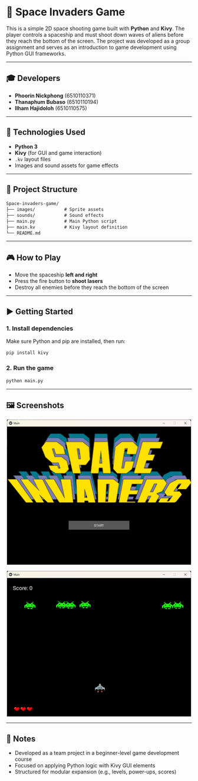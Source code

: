 # 👾 Space Invaders Game

This is a simple 2D space shooting game built with **Python** and **Kivy**. The player controls a spaceship and must shoot down waves of aliens before they reach the bottom of the screen. The project was developed as a group assignment and serves as an introduction to game development using Python GUI frameworks.

---

## 🎓 Developers

- **Phoorin Nickphong** (6510110371)
- **Thanaphum Bubaso** (6510110194)
- **Ilham Hajidoloh** (6510110575)

---

## 🧰 Technologies Used

- **Python 3**
- **Kivy** (for GUI and game interaction)
- `.kv` layout files
- Images and sound assets for game effects

---

## 📁 Project Structure

```
Space-invaders-game/
├── images/           # Sprite assets
├── sounds/           # Sound effects
├── main.py           # Main Python script
├── main.kv           # Kivy layout definition
└── README.md
```

---

## 🎮 How to Play

- Move the spaceship **left and right**
- Press the fire button to **shoot lasers**
- Destroy all enemies before they reach the bottom of the screen

---

## ▶️ Getting Started

### 1. Install dependencies

Make sure Python and pip are installed, then run:

```bash
pip install kivy
```

### 2. Run the game

```bash
python main.py
```

---

## 🖼️ Screenshots

<p align="center">
  <img src="images/1.jpg" alt="Start Screen" width="500"/>
</p>

<p align="center">
  <img src="images/2.jpg" alt="Gameplay Screen" width="500"/>
</p>

---

## 📌 Notes

- Developed as a team project in a beginner-level game development course
- Focused on applying Python logic with Kivy GUI elements
- Structured for modular expansion (e.g., levels, power-ups, scores)

